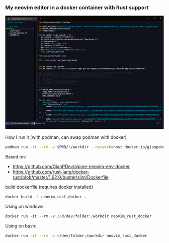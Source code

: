 ### My neovim editor in a docker container with Rust support

![Terminal showing the neovim editor](/WindowsTerminal_801VifbPdx.png?raw=true "Neovim editor with Comic Mono Font")

How I run it (with podman, can swap podman with docker)
```bash
podman run -it --rm -v $PWD/:/workdir --network=host docker.io/gianpdev/neovim-rust-docker
```


Based on: 
- https://github.com/GianPDev/alpine-neovim-env-docker
- https://github.com/rust-lang/docker-rust/blob/master/1.62.0/buster/slim/Dockerfile

build dockerfile (requires docker installed)
```bash
docker build -t neovim_rust_docker .
```
Using on windows: 
```powershell
docker run -it --rm -v //d/dev/folder:/workdir neovim_rust_docker
```

Using on bash:
```bash
docker run -it --rm -v ~/dev/folder:/workdir neovim_rust_docker
```
